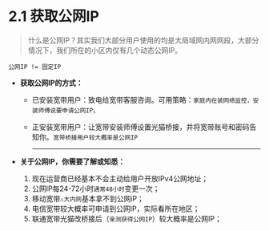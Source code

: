 # 2.1 获取公网IP

> 什么是公网IP？其实我们大部分用户使用的均是大局域网内网网段，大部分情况下，我们所在的小区内仅有几个动态公网IP。

`公网IP != 固定IP`



- **获取公网IP的方式：**

  - 已安装宽带用户：致电给宽带客服咨询。可用策略：`家庭内在装网络监控，安装师傅说要申请公网IP`、

  - 正安装宽带用户：让宽带安装师傅设置光猫桥接，并将宽带账号和密码告知你。`宽带桥接用户较大概率是公网IP`

    <hr>

- **关于公网IP，你需要了解或知悉：**

  1. 现在运营商已经基本不会主动给用户开放IPv4公网地址；
  2. 公网IP每24-72小时`通常48小时`变更一次；
  3. 移动宽带`⚠️大内网`基本拿不到公网iP；
  4. 电信宽带较大概率可申请到公网IP，实际看所在地区；
  5. 联通宽带光猫改桥接后（`亲测获得公网IP`）较大概率是公网IP；